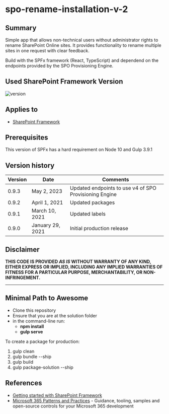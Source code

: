# spo-rename-installation-v-2

## Summary

Simple app that allows non-technical users without administrator rights to rename SharePoint Online sites. It provides functionality to rename multiple sites in one request with clear feedback. 

Build with the SPFx framework (React, TypeScript) and dependend on the endpoints provided by the SPO Provisioning Engine.
## Used SharePoint Framework Version

![version](https://img.shields.io/badge/version-1.11-green.svg)

## Applies to

- [SharePoint Framework](https://aka.ms/spfx)

## Prerequisites

This version of SPFx has a hard requirement on Node 10 and Gulp 3.9.1

## Version history

Version|Date|Comments
-------|----|--------
0.9.3|May 2, 2023|Updated endpoints to use v4 of SPO Provisioning Engine
0.9.2|April 1, 2021|Updated packages
0.9.1|March 10, 2021|Updated labels
0.9.0|January 29, 2021|Initial production release

## Disclaimer

**THIS CODE IS PROVIDED *AS IS* WITHOUT WARRANTY OF ANY KIND, EITHER EXPRESS OR IMPLIED, INCLUDING ANY IMPLIED WARRANTIES OF FITNESS FOR A PARTICULAR PURPOSE, MERCHANTABILITY, OR NON-INFRINGEMENT.**

---

## Minimal Path to Awesome

- Clone this repository
- Ensure that you are at the solution folder
- in the command-line run:
  - **npm install**
  - **gulp serve**

To create a package for production:

1. gulp clean
1. gulp bundle --ship
1. gulp build
1. gulp package-solution --ship

## References

- [Getting started with SharePoint Framework](https://docs.microsoft.com/en-us/sharepoint/dev/spfx/set-up-your-developer-tenant)
- [Microsoft 365 Patterns and Practices](https://aka.ms/m365pnp) - Guidance, tooling, samples and open-source controls for your Microsoft 365 development
